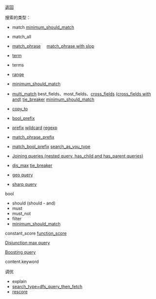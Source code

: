 [返回](/elasticsearch/doc/zhishi-tupu/index)

搜索的类型： 

* match  [minimum_should_match](match-with-minimum-should-match)
* match_all
* [match_phrase](match-phrase) &nbsp;&nbsp;&nbsp; [match_phrase with slop](match-phrase-slop)
* [term](https://www.elastic.co/guide/en/elasticsearch/reference/6.0/query-dsl-term-query.html)
* terms
* [range](https://www.elastic.co/guide/en/elasticsearch/reference/6.0/query-dsl-range-query.html)
* [minimum_should_match](minimum-should-match)
* [multi_match](multi-match) best_fields、most_fields、[cross_fields](cross-fields) [(cross_fields with and)](cross-fields-with-and)  [tie_breaker](multi-match-with-tie-breaker) [minimum_should_match](multi-match-with-minimum-should-match)
* [copy_to](copy-to)
* [bool_prefix](bool-prefix) &nbsp;&nbsp;&nbsp; 

* [prefix](prefix)  [wildcard](wildcard)  [regexp](regexp)
* [match_phrase_prefix](match-phrase-prefix)
* [match_bool_prefix](match-bool-prefix)  [search_as_you_type](search-as-you-type)
* [Joining queries (nested query, has_child and has_parent queries)](https://www.elastic.co/guide/en/elasticsearch/reference/current/joining-queries.html)

* [dis_max](dis-max)  [tie_breaker](dis-max-with-tie-breaker)
* [geo query](geo-query)
* [sharp query](sharp-query)

bool

* should (should - and)
* must
* must_not
* filter
* [minimum_should_match](minimum_should_match)

constant_score [function_score](function-score)

[Disjunction max query](disjunction-max-queryedit)

[Boosting query](boosting-query)

content.keyword


调优

* explain
* [search_type=dfs_query_then_fetch](https://www.bilibili.com/video/BV1jL411p78i?p=10&vd_source=12fa3a2f2f260d2e21c49b5cb6b91885)
* [rescore](rescore)
